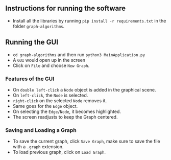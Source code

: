 ## Instructions for running the software

* Install all the libraries by running `pip install -r requirements.txt` in the folder `graph-algorithms`. 

## Running the GUI
* `cd graph-algorithms` and then run `python3 MainApplication.py`
* A `GUI` would open up in the screen
* Click on `File` and choose `New Graph`.

### Features of the GUI

* On `double left-click` a `Node` object is added in the graphical scene.
* On `left-click`, the `Node` is selected.
* `right-click` on the selected `Node` removes it.
* Same goes for the `Edge` object.
* On selecting the `Edge/Node`, it becomes highlighted.
* The screen readjusts to keep the Graph centered.

### Saving and Loading a Graph

* To save the current graph, click `Save Graph`, make sure to save the file with a `.graph` extension.
* To load previous graph, click on `Load Graph`.
